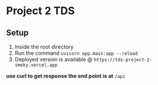 # Project 2 TDS


## Setup
1. Inside the root directory
2. Run the command `uvicorn app.main:app --reload`
3. Deployed version is available @ `https://tds-project-2-smoky.vercel.app`

__use curl to get response the end point is at__ `/api` 


